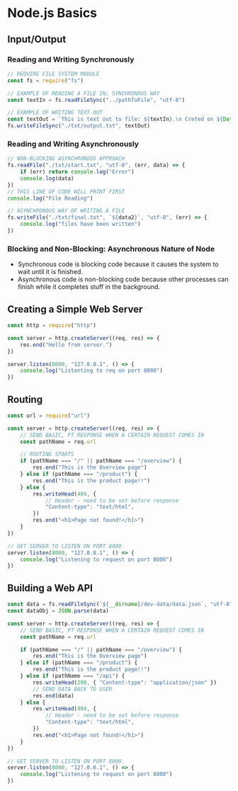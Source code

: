 # Node.js Basics

## Input/Output

### Reading and Writing Synchronously

```js
// REQUIRE FILE SYSTEM MODULE
const fs = require("fs")

// EXAMPLE OF READING A FILE IN; SYNCHRONOUS WAY
const textIn = fs.readFileSync("../pathToFile", "utf-8")

// EXAMPLE OF WRITING TEXT OUT
const textOut = `This is text out to file: ${textIn}.\n Creted on ${Date.now()}`
fs.writeFileSync("./txt/output.txt", textOut)
```

### Reading and Writing Asynchronously

```js
// NON-BLOCKING ASYNCHRONOUS APPROACH
fs.readFile("./txt/start.txt", "utf-8", (err, data) => {
	if (err) return console.log("Error")
	console.log(data)
})
// THIS LINE OF CODE WILL PRINT FIRST
console.log("File Reading")

// ASYNCHRONOUS WAY OF WRITING A FILE
fs.writeFile("./txt/final.txt", `${data2}`, "utf-8", (err) => {
	console.log("files have been written")
})
```

### Blocking and Non-Blocking: Asynchronous Nature of Node

- Synchronous code is blocking code because it causes the system to wait until it is finished.
- Asynchronous code is non-blocking code because other processes can finish while it completes stuff in the background.

## Creating a Simple Web Server

```js
const http = require("http")

const server = http.createServer((req, res) => {
	res.end("Hello from server.")
})

server.listen(8000, "127.0.0.1", () => {
	console.log("Listenting to req on port 8000")
})
```

## Routing

```js
const url = require("url")

const server = http.createServer((req, res) => {
	// SEND BASIC, PT RESPONSE WHEN A CERTAIN REQUEST COMES IN
	const pathName = req.url

	// ROUTING STARTS
	if (pathName === "/" || pathName === "/overview") {
		res.end("This is the Overview page")
	} else if (pathName === "/product") {
		res.end("This is the product page!!")
	} else {
		res.writeHead(404, {
			// Header - need to be set before response
			"Content-type": "text/html",
		})
		res.end("<h1>Page not found!</h1>")
	}
})

// GET SERVER TO LISTEN ON PORT 8000
server.listen(8000, "127.0.0.1", () => {
	console.log("Listening to request on port 8000")
})
```

## Building a Web API

```js
const data = fs.readFileSync(`${__dirname}/dev-data/data.json`, "utf-8")
const dataObj = JSON.parse(data)

const server = http.createServer((req, res) => {
	// SEND BASIC, PT RESPONSE WHEN A CERTAIN REQUEST COMES IN
	const pathName = req.url

	if (pathName === "/" || pathName === "/overview") {
		res.end("This is the Overview page")
	} else if (pathName === "/product") {
		res.end("This is the product page!!")
	} else if (pathName === "/api") {
		res.writeHead(200, { "Content-type": "application/json" })
		// SEND DATA BACK TO USER
		res.end(data)
	} else {
		res.writeHead(404, {
			// Header - need to be set before response
			"Content-type": "text/html",
		})
		res.end("<h1>Page not found!</h1>")
	}
})

// GET SERVER TO LISTEN ON PORT 8000
server.listen(8000, "127.0.0.1", () => {
	console.log("Listening to request on port 8000")
})
```
